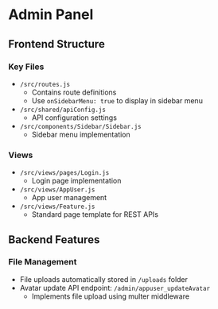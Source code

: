 # Admin Panel

## Frontend Structure

### Key Files
- `/src/routes.js`
  - Contains route definitions
  - Use `onSidebarMenu: true` to display in sidebar menu
- `/src/shared/apiConfig.js`
  - API configuration settings
- `/src/components/Sidebar/Sidebar.js`
  - Sidebar menu implementation

### Views
- `/src/views/pages/Login.js`
  - Login page implementation
- `/src/views/AppUser.js`
  - App user management
- `/src/views/Feature.js`
  - Standard page template for REST APIs

## Backend Features

### File Management
- File uploads automatically stored in `/uploads` folder
- Avatar update API endpoint: `/admin/appuser_updateAvatar`
  - Implements file upload using multer middleware
